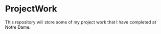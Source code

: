# ProjectWork

This repository will store some of my project work that I have completed at Notre Dame.
